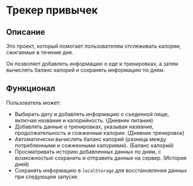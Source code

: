# Трекер привычек
## Описание
Это проект, который помогает пользователям отслеживать калории, сжигаемые в течение дня.

Он позволяет добавлять информацию о еде и тренировках, а затем вычислять баланс калорий и сохранять информацию по дням.
## Функционал 
Пользователь может:
- Выбирать дату и добавлять информацию о съеденной пище, включая название и калорийность. (Дневник питания)
- Добавлять данные о тренировках, указывая название, продолжительность и сожженные калории. (Дневник тренеровок)
- Автоматически вычислять баланс калорий (разница между потребленными и сожженными калориями). (Баланс калорий)
- Просматривать историю добавленных данных по дням, с возможностью сохранить и отправить данные на сервер. (История дней)
- Сохранять информацию в `localStorage` для восстановления данных при следующем запуске.